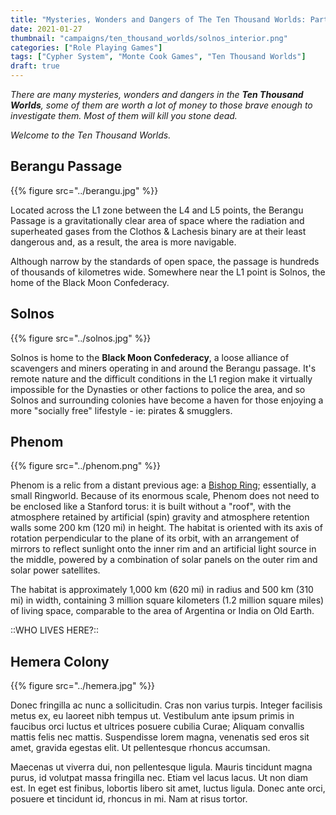 ```yaml
---
title: "Mysteries, Wonders and Dangers of The Ten Thousand Worlds: Part 3"
date: 2021-01-27
thumbnail: "campaigns/ten_thousand_worlds/solnos_interior.png"
categories: ["Role Playing Games"]
tags: ["Cypher System", "Monte Cook Games", "Ten Thousand Worlds"]
draft: true
---
```


_There are many mysteries, wonders and dangers in the **Ten Thousand Worlds**, some of them are worth a lot of money to those brave enough to investigate them. Most of them will kill you stone dead._

_Welcome to the Ten Thousand Worlds._

## Berangu Passage

{{% figure src="../berangu.jpg" %}}

Located across the L1 zone between the L4 and L5 points, the Berangu Passage is a gravitationally clear area of space where the radiation and superheated gases from the Clothos & Lachesis binary are at their least dangerous and, as a result, the area is more navigable.

Although narrow by the standards of open space, the passage is hundreds of thousands of kilometres wide. Somewhere near the L1 point is Solnos, the home of the Black Moon Confederacy.

## Solnos

{{% figure src="../solnos.jpg" %}}

Solnos is home to the **Black Moon Confederacy**, a loose alliance of scavengers and miners operating in and around the Berangu passage. It's remote nature and the difficult conditions in the L1 region make it virtually impossible for the Dynasties or other factions to police the area, and so Solnos and surrounding colonies have become a haven for those enjoying a more "socially free" lifestyle - ie: pirates & smugglers.

## Phenom

{{% figure src="../phenom.png" %}}

Phenom is a relic from a distant previous age: a [Bishop Ring](https://en.wikipedia.org/wiki/Bishop_Ring_(habitat)); essentially, a small Ringworld. Because of its enormous scale, Phenom does not need to be enclosed like a Stanford torus: it is built without a "roof", with the atmosphere retained by artificial (spin) gravity and atmosphere retention walls some 200 km (120 mi) in height. The habitat is oriented with its axis of rotation perpendicular to the plane of its orbit, with an arrangement of mirrors to reflect sunlight onto the inner rim and an artificial light source in the middle, powered by a combination of solar panels on the outer rim and solar power satellites.

The habitat is approximately 1,000 km (620 mi) in radius and 500 km (310 mi) in width, containing 3 million square kilometers (1.2 million square miles) of living space, comparable to the area of Argentina or India on Old Earth.

::WHO LIVES HERE?::

## Hemera Colony

{{% figure src="../hemera.jpg" %}}

Donec fringilla ac nunc a sollicitudin. Cras non varius turpis. Integer facilisis metus ex, eu laoreet nibh tempus ut. Vestibulum ante ipsum primis in faucibus orci luctus et ultrices posuere cubilia Curae; Aliquam convallis mattis felis nec mattis. Suspendisse lorem magna, venenatis sed eros sit amet, gravida egestas elit. Ut pellentesque rhoncus accumsan.

Maecenas ut viverra dui, non pellentesque ligula. Mauris tincidunt magna purus, id volutpat massa fringilla nec. Etiam vel lacus lacus. Ut non diam est. In eget est finibus, lobortis libero sit amet, luctus ligula. Donec ante orci, posuere et tincidunt id, rhoncus in mi. Nam at risus tortor.
